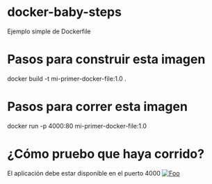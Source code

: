 # docker-baby-steps
Ejemplo simple de Dockerfile

# Pasos para construir esta imagen

docker build -t mi-primer-docker-file:1.0 .

# Pasos para correr esta imagen

 docker run -p 4000:80 mi-primer-docker-file:1.0
 
 # ¿Cómo pruebo que haya corrido?
 
 El aplicación debe estar disponible en el puerto 4000
 [![Foo](https://docs.docker.com/get-started/images/app-in-browser.png)](https://docs.docker.com/get-started/images/app-in-browser.png)
